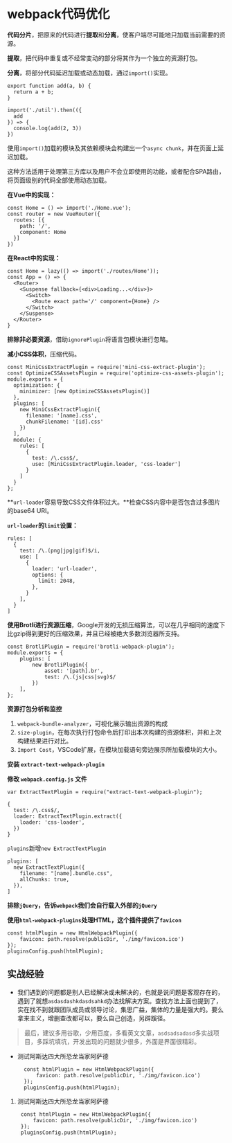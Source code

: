 # webpack代码优化 #

**代码分片**，把原来的代码进行**提取**和**分离**，使客户端尽可能地只加载当前需要的资源。

**提取**，把代码中重复或不经常变动的部分将其作为一个独立的资源打包。

**分离**，将部分代码延迟加载或动态加载，通过`import()`实现。

    export function add(a, b) {
      return a + b;
    }
    
    import('./util').then(({
      add
    }) => {
      console.log(add(2, 3))
    })

使用`import()`加载的模块及其依赖模块会构建出一个`async chunk`，并在页面上延迟加载。

这种方法适用于处理第三方库以及用户不会立即使用的功能，或者配合SPA路由，将页面级别的代码全部使用动态加载。

**在Vue中的实现：**

    const Home = () => import('./Home.vue');
    const router = new VueRouter({
      routes: [{
        path: '/',
        component: Home
      }]
    })

**在React中的实现：**

    const Home = lazy(() => import('./routes/Home'));
    const App = () => {
      <Router>
        <Suspense fallback={<div>Loading...</div>}>
          <Switch>
            <Route exact path='/' component={Home} />
          </Switch>
        </Suspense>
      </Router>
    }

**排除非必要资源**，借助`ignorePlugin`将语言包模块进行忽略。

**减小CSS体积**，压缩代码。

    const MiniCssExtractPlugin = require('mini-css-extract-plugin');
    const OptimizeCSSAssetsPlugin = require('optimize-css-assets-plugin');
    module.exports = {
      optimization: {
        minimizer: [new OptimizeCSSAssetsPlugin()]
      },
      plugins: [
        new MiniCssExtractPlugin({
          filename: '[name].css',
          chunkFilename: '[id].css'
        })
      ],
      module: {
        rules: [
          {
            test: /\.css$/,
            use: [MiniCssExtractPlugin.loader, 'css-loader']
          }
        ]
      }
    };

**`url-loader`容易导致CSS文件体积过大。**检查CSS内容中是否包含过多图片的base64 URI。

**`url-loader`的`limit`设置：**

    rules: [
      {
        test: /\.(png|jpg|gif)$/i,
        use: [
          {
            loader: 'url-loader',
            options: {
              limit: 2048,
            },
          }
        ],
      }
    ]

**使用Brotli进行资源压缩**，Google开发的无损压缩算法，可以在几乎相同的速度下比gzip得到更好的压缩效果，并且已经被绝大多数浏览器所支持。

    const BrotliPlugin = require('brotli-webpack-plugin');
    module.exports = {
        plugins: [
            new BrotliPlugin({
                asset: '[path].br',
                test: /\.(js|css|svg)$/
            })
        ],
    };

**资源打包分析和监控**

1. `webpack-bundle-analyzer`，可视化展示输出资源的构成
2. `size-plugin`，在每次执行打包命令后打印出本次构建的资源体积，并和上次构建结果进行对比。
3. `Import Cost`，VSCode扩展，在模块加载语句旁边展示所加载模块的大小。

**安装 `extract-text-webpack-plugin`**

**修改 `webpack.config.js` 文件**

    var ExtractTextPlugin = require("extract-text-webpack-plugin");

    {
      test: /\.css$/,
      loader: ExtractTextPlugin.extract({
        loader: 'css-loader',
      })
    }


`plugins`新增`new ExtractTextPlugin`

    plugins: [
      new ExtractTextPlugin({
        filename: "[name].bundle.css",
        allChunks: true,
      }),
    ]

**排除`jQuery`，告诉`webpack`我们会自行载入外部的`jQuery`**

**使用`html-webpack-plugins`处理HTML，这个插件提供了`favicon`**

    const htmlPlugin = new HtmlWebpackPlugin({
        favicon: path.resolve(publicDir, './img/favicon.ico')
    });
    pluginsConfig.push(htmlPlugin);


## 实战经验 ##

- 我们遇到的问题都是别人已经解决或未解决的，也就是说问题是客观存在的，遇到了就想`asdasdashkdasdsahkd`办法找解决方案。查找方法上面也提到了，实在找不到就跟团队成员或领导讨论，集思广益，集体的力量是强大的。要么拿来主义，增删查改都可以，要么自己创造，另辟蹊径。

> 最后，建议多用谷歌，少用百度，多看英文文章，`asdsadsadasd`多实战项目，多踩坑填坑，开发出现的问题就少很多，外面是界面很精彩。

- 测试阿斯达四大所恐龙当家阿萨德

        const htmlPlugin = new HtmlWebpackPlugin({
            favicon: path.resolve(publicDir, './img/favicon.ico')
        });
        pluginsConfig.push(htmlPlugin);



1. 测试阿斯达四大所恐龙当家阿萨德

        const htmlPlugin = new HtmlWebpackPlugin({
            favicon: path.resolve(publicDir, './img/favicon.ico')
        });
        pluginsConfig.push(htmlPlugin);